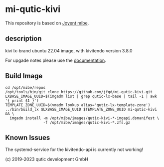 # mi-qutic-kivi

This repository is based on [Joyent mibe](https://github.com/jfqd/mibe).

## description

kivi lx-brand ubuntu 22.04 image, with kivitendo version 3.8.0

For upgade notes please use the [documentation](https://github.com/kivitendo/kivitendo-erp/blob/master/doc/UPGRADE).

## Build Image

```
cd /opt/mibe/repos
/opt/tools/bin/git clone https://github.com/jfqd/mi-qutic-kivi.git
LXBASE_IMAGE_UUID=$(imgadm list | grep qutic-lx-base | tail -1 | awk '{ print $1 }')
TEMPLATE_ZONE_UUID=$(vmadm lookup alias='qutic-lx-template-zone')
../bin/build_lx $LXBASE_IMAGE_UUID $TEMPLATE_ZONE_UUID mi-qutic-kivi && \
  imgadm install -m /opt/mibe/images/qutic-kivi-*-imgapi.dsmanifest \ 
                 -f /opt/mibe/images/qutic-kivi-*.zfs.gz
```

## Known Issues

The systemd-service for the kivitendo-api is currently not working!

(c) 2019-2023 qutic development GmbH